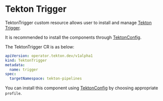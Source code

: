 <!--
---
linkTitle: "TektonTrigger"
weight: 3
---
-->
# Tekton Trigger

TektonTrigger custom resource allows user to install and manage [Tekton Trigger][trigger]. 

It is recommended to install the components through [TektonConfig](./TektonConfig.md).

The TektonTrigger CR is as below:
```yaml
apiVersion: operator.tekton.dev/v1alpha1
kind: TektonTrigger
metadata:
  name: trigger
spec:
  targetNamespace: tekton-pipelines
```
You can install this component using [TektonConfig](./TektonConfig.md) by choosing appropriate `profile`.

[trigger]:https://github.com/tektoncd/triggers
